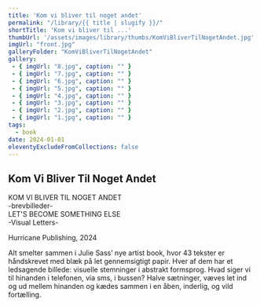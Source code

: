 ```yaml
---
title: 'Kom vi bliver til noget andet'
permalink: "/library/{{ title | slugify }}/"
shortTitle: 'Kom vi bliver til ...'
thumbUrl: '/assets/images/library/thumbs/KomViBliverTilNogetAndet.jpg'
imgUrl: "front.jpg"
galleryFolder: "KomViBliverTilNogetAndet"
gallery:
 - { imgUrl: "8.jpg", caption: "" }
 - { imgUrl: "7.jpg", caption: "" }
 - { imgUrl: "6.jpg", caption: "" }
 - { imgUrl: "5.jpg", caption: "" }
 - { imgUrl: "4.jpg", caption: "" }
 - { imgUrl: "3.jpg", caption: "" }
 - { imgUrl: "2.jpg", caption: "" }
 - { imgUrl: "1.jpg", caption: "" }
tags:
  - book
date: 2024-01-01
eleventyExcludeFromCollections: false
---
```



<div class="Txt">
  <h2>Kom Vi Bliver Til Noget Andet</h2>
  <p>KOM VI BLIVER TIL NOGET ANDET<br/>
  -brevbilleder-<br>
  LET'S BECOME SOMETHING ELSE<br/>
  -Visual Letters-</p>
  
  <p>Hurricane Publishing, 2024</p>

  <p>Alt smelter sammen i Julie Sass’ nye artist book, hvor 43 tekster er håndskrevet med blæk på let gennemsigtigt papir. Hver af dem har et ledsagende billede: visuelle stemninger i abstrakt formsprog. Hvad siger vi til hinanden i telefonen, via sms, i bussen? Halve sætninger, væves let ind og ud mellem hinanden og kædes sammen i en åben, inderlig, og vild fortælling.</p>
</div>